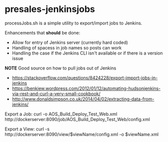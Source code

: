 # presales-jenkinsjobs
processJobs.sh is a simple utility to export/import jobs to Jenkins.

Enhancements that **should** be done:
* Allow for entry of Jenkins server (currently hard coded)
* Handling of spacess in job names so posts can work
* Handling the case if the Jenkins CLI isn't available or if there is a version issue

**NOTE**
Good source on how to pull jobs out of Jenkins 
* https://stackoverflow.com/questions/8424228/export-import-jobs-in-jenkins
* https://benkiew.wordpress.com/2012/01/12/automating-hudsonjenkins-via-rest-and-curl-a-very-small-cookbook/
* http://www.donaldsimpson.co.uk/2014/04/02/extracting-data-from-jenkins/

Export a Job:
curl -o AOS_Build_Deploy_Test_Web.xml  http://dockerserver:8090/job/AOS_Build_Deploy_Test_Web/config.xml

Export a View:
curl -s http://dockerserver:8090/view/$viewName/config.xml -o $viewName.xml
